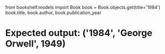 from bookshelf.models import Book
book = Book.objects.get(title='1984')
book.title, book.author, book.publication_year
# Expected output: ('1984', 'George Orwell', 1949)
